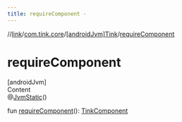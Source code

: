 ```yaml
---
title: requireComponent -
---
```

//[link](../../index.md)/[com.tink.core](../index.md)/[[androidJvm]Tink](index.md)/[requireComponent](require-component.md)



# requireComponent  
[androidJvm]  
Content  
@[JvmStatic](https://kotlinlang.org/api/latest/jvm/stdlib/kotlin.jvm/-jvm-static/index.html)()  
  
fun [requireComponent](require-component.md)(): [TinkComponent](../[android-jvm]-tink-component/index.md)  



